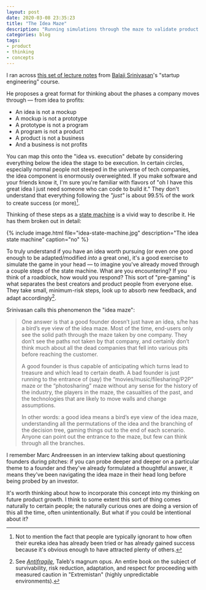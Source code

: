 ```yaml
---
layout: post
date: 2020-03-08 23:35:23
title: "The Idea Maze"
description: "Running simulations through the maze to validate product ideas."
categories: blog
tags:
- product
- thinking
- concepts
---
```


I ran across [this set of lecture notes](https://spark-public.s3.amazonaws.com/startup/lecture_slides/lecture5-market-wireframing-design.pdf "Market Wireframing Design") from [Balaji Srinivasan](https://twitter.com/balajis "Balaji Srinivasan")'s "startup engineering" course.

He proposes a great format for thinking about the phases a company moves through — from idea to profits:

* An idea is not a mockup
* A mockup is not a prototype
* A prototype is not a program
* A program is not a product
* A product is not a business
* And a business is not profits

You can map this onto the "idea vs. execution" debate by considering everything below the idea the stage to be execution. In certain circles, especially normal people not steeped in the universe of tech companies, the idea component is enormously overweighted. If you make software and your friends know it, I'm sure you're familiar with flavors of "oh I have this great idea I just need someone who can code to build it." They don't understand that everything following the _"just"_ is about 99.5% of the work to create success (or more)[^badideas].

Thinking of these steps as a [state machine](https://en.wikipedia.org/wiki/Finite-state_machine "State machine") is a vivid way to describe it. He has them broken out in detail:

{% include image.html file="idea-state-machine.jpg" description="The idea state machine" caption="no" %}

To truly understand if you have an idea worth pursuing (or even one good enough to be adapted/modified _into_ a great one), it's a good exercise to simulate the game in your head — to imagine you've already moved through a couple steps of the state machine. What are you encountering? If you think of a roadblock, how would you respond? This sort of "pre-gaming" is what separates the best creators and product people from everyone else. They take small, minimum-risk steps, look up to absorb new feedback, and adapt accordingly[^antifragile].

Srinivasan calls this phenomenon the "idea maze":

> One answer is that a good founder doesn’t just have an idea, s/he has a bird’s eye view of the idea maze. Most of the time, end-users only see the solid path through the maze taken by one company. They don’t see the paths not taken by that company, and certainly don’t think much about all the dead companies that fell into various pits before reaching the customer.
>
> A good founder is thus capable of anticipating which turns lead to treasure and which lead to certain death. A bad founder is just running to the entrance of (say) the “movies/music/filesharing/P2P” maze or the “photosharing” maze without any sense for the history of the industry, the players in the maze, the casualties of the past, and the technologies that are likely to move walls and change assumptions.
>
> In other words: a good idea means a bird’s eye view of the idea maze, understanding all the permutations of the idea and the branching of the decision tree, gaming things out to the end of each scenario. Anyone can point out the entrance to the maze, but few can think through all the branches.

I remember Marc Andreessen in an interview talking about questioning founders during pitches: if you can probe deeper and deeper on a particular theme to a founder and they've already formulated a thoughtful answer, it means they've been navigating the idea maze in their head long before being probed by an investor.

It's worth thinking about how to incorporate this concept into my thinking on future product growth. I think to some extent this sort of thing comes naturally to certain people; the naturally curious ones are doing a version of this all the time, often unintentionally. But what if you could be intentional about it?

[^badideas]: Not to mention the fact that people are typically ignorant to how often their eureka idea has already been tried or has already gained success because it's obvious enough to have attracted plenty of others.
[^antifragile]: See _[Antifragile](/books/taleb-antifragile/ "Antifragile")_, Taleb's magnum opus. An entire book on the subject of survivability, risk reduction, adaptation, and respect for proceeding with measured caution in "Extremistan" (highly unpredictable environments).

